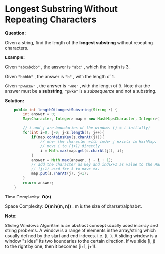 # Longest Substring Without Repeating Characters

**Question:** 

Given a string, find the length of the **longest substring** without repeating characters.

**Example:** 

Given `"abcabcbb"` , the answer is `"abc"` , which the length is 3.

Given `"bbbbb"` , the answer is `"b"` , with the length of 1.

Given `"pwwkew"` , the answer is `"wke"` , with the length of 3. Note that the answer must be a **substring**, `"pwke"` is a *subsequence* and not a substring.

**Solution:** 

```java
	public int lengthOfLongestSubstring(String s) {
        int answer = 0;
        Map<Character, Integer> map = new HashMap<Character, Integer>();
        
      	// i and j are boundaries of the window. (j = i initially)
      	for(int i=0, j=0; j<s.length(); j++){
            if(map.containsKey(s.charAt(j))){
              	// when the character with index j exists in HashMap,
              	// move i to (j+1) directly
                i = Math.max(map.get(s.charAt(j)), i);
            }
            answer = Math.max(answer, j - i + 1);
          	// add the character as key and index+1 as value to the HashMap
          	// (j+1) used for i to move to.
            map.put(s.charAt(j), j+1);
        }
        return answer;
	}
```

Time Complexity: **O(n)** 

Space Complexity: **O(min(m, n))** . m is the size of charset/alphabet.

**Note:** 

Sliding Windows Algorithm is an abstract concept usually used in array and string problems. A window is a range of elements in the array/string which usually defined by the start and end indexes. i.e. [i, j). A sliding window is a window "slides" its two boundaries to the certain direction. If we slide [i, j) to the right by one, then it becomes [i+1, j+1).